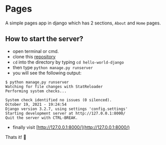 # Pages
A simple pages app in django which has 2 sections, `About` and `Home` pages.

## How to start the server?
- open terminal or cmd.
- clone this [repository](https://github.com/TarunavBA/hello-world-django) 
- `cd` into the directory by typing `cd hello-world-django`
- then type `python manage.py runserver`
- you will see the following output:
```
$ python manage.py runserver
Watching for file changes with StatReloader
Performing system checks...

System check identified no issues (0 silenced).
October 19, 2021 - 19:24:54
Django version 3.2.7, using settings 'config.settings'
Starting development server at http://127.0.0.1:8000/
Quit the server with CTRL-BREAK.
```

- finally visit [http://127.0.0.1:8000/](http://127.0.0.1:8000/)

Thats it! 🎉
